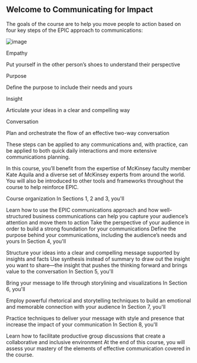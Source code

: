 ## Welcome to Communicating for Impact


The goals of the course are to help you move people to action based on four key steps of the EPIC approach to communications:

![image](https://github.com/adeleke123/Mckinsey-Forward-Program/assets/51156057/415c64ad-7843-46fe-bb15-db1451756f26)


Empathy

Put yourself in the other person’s shoes to understand their perspective

Purpose

Define the purpose to include their needs and yours

Insight

Articulate your ideas in a clear and compelling way

Conversation

Plan and orchestrate the flow of an effective two-way conversation

These steps can be applied to any communications and, with practice, can be applied to both quick daily interactions and more extensive communications planning.

In this course, you’ll benefit from the expertise of McKinsey faculty member Kate Aquila and a diverse set of McKinsey experts from around the world. You will also be introduced to other tools and frameworks throughout the course to help reinforce EPIC.

Course organization
In Sections 1, 2 and 3, you'll

Learn how to use the EPIC communications approach and how well-structured business communications can help you capture your audience’s attention and move them to action
Take the perspective of your audience in order to build a strong foundation for your communications
Define the purpose behind your communications, including the audience’s needs and yours
In Section 4, you'll

Structure your ideas into a clear and compelling message supported by insights and facts
Use synthesis instead of summary to draw out the insight you want to share—the insight that pushes the thinking forward and brings value to the conversation
In Section 5, you'll

Bring your message to life through storylining and visualizations
In Section 6, you'll

Employ powerful rhetorical and storytelling techniques to build an emotional and memorable connection with your audience
In Section 7, you'll

Practice techniques to deliver your message with style and presence that increase the impact of your communication
In Section 8, you'll

Learn how to facilitate productive group discussions that create a collaborative and inclusive environment
At the end of this course, you will assess your mastery of the elements of effective communication covered in the course.


